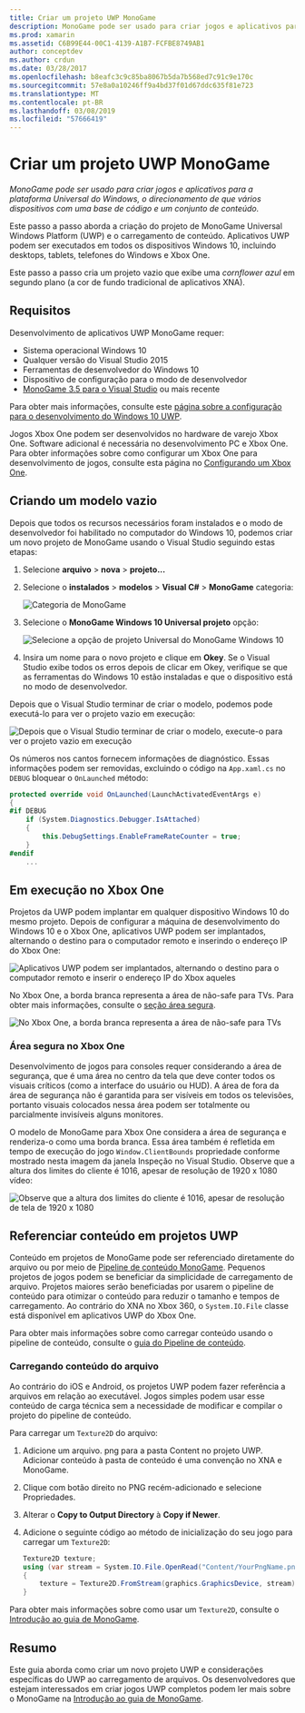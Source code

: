 ```yaml
---
title: Criar um projeto UWP MonoGame
description: MonoGame pode ser usado para criar jogos e aplicativos para a plataforma Universal do Windows, o direcionamento de que vários dispositivos com uma base de código e um conjunto de conteúdo.
ms.prod: xamarin
ms.assetid: C6B99E44-00C1-4139-A1B7-FCFBE8749AB1
author: conceptdev
ms.author: crdun
ms.date: 03/28/2017
ms.openlocfilehash: b8eafc3c9c85ba8067b5da7b568ed7c91c9e170c
ms.sourcegitcommit: 57e8a0a10246ff9a4bd37f01d67ddc635f81e723
ms.translationtype: MT
ms.contentlocale: pt-BR
ms.lasthandoff: 03/08/2019
ms.locfileid: "57666419"
---
```

# <a name="creating-a-monogame-uwp-project"></a>Criar um projeto UWP MonoGame

_MonoGame pode ser usado para criar jogos e aplicativos para a plataforma Universal do Windows, o direcionamento de que vários dispositivos com uma base de código e um conjunto de conteúdo._

Este passo a passo aborda a criação do projeto de MonoGame Universal Windows Platform (UWP) e o carregamento de conteúdo. Aplicativos UWP podem ser executados em todos os dispositivos Windows 10, incluindo desktops, tablets, telefones do Windows e Xbox One.

Este passo a passo cria um projeto vazio que exibe uma *cornflower azul* em segundo plano (a cor de fundo tradicional de aplicativos XNA).

## <a name="requirements"></a>Requisitos

Desenvolvimento de aplicativos UWP MonoGame requer:

- Sistema operacional Windows 10
- Qualquer versão do Visual Studio 2015
- Ferramentas de desenvolvedor do Windows 10
- Dispositivo de configuração para o modo de desenvolvedor
- [MonoGame 3.5 para o Visual Studio](http://www.monogame.net/2016/03/17/monogame-3-5/) ou mais recente

Para obter mais informações, consulte este [página sobre a configuração para o desenvolvimento do Windows 10 UWP](https://msdn.microsoft.com/windows/uwp/get-started/get-set-up).

Jogos Xbox One podem ser desenvolvidos no hardware de varejo Xbox One. Software adicional é necessária no desenvolvimento PC e Xbox One. Para obter informações sobre como configurar um Xbox One para desenvolvimento de jogos, consulte esta página no [Configurando um Xbox One](https://msdn.microsoft.com/windows/uwp/xbox-apps/index).

## <a name="creating-an-empty-template"></a>Criando um modelo vazio

Depois que todos os recursos necessários foram instalados e o modo de desenvolvedor foi habilitado no computador do Windows 10, podemos criar um novo projeto de MonoGame usando o Visual Studio seguindo estas etapas:

1. Selecione **arquivo** > **nova** > **projeto...**
1. Selecione o **instalados** > **modelos** > **Visual C#**   >  **MonoGame** categoria:

    ![](uwp-images/image1.png "Categoria de MonoGame")

1. Selecione o **MonoGame Windows 10 Universal projeto** opção:

    ![](uwp-images/image2.png "Selecione a opção de projeto Universal do MonoGame Windows 10")

1. Insira um nome para o novo projeto e clique em **Okey**.
Se o Visual Studio exibe todos os erros depois de clicar em Okey, verifique se que as ferramentas do Windows 10 estão instaladas e que o dispositivo está no modo de desenvolvedor.

Depois que o Visual Studio terminar de criar o modelo, podemos pode executá-lo para ver o projeto vazio em execução:

![](uwp-images/image3.png "Depois que o Visual Studio terminar de criar o modelo, execute-o para ver o projeto vazio em execução")

Os números nos cantos fornecem informações de diagnóstico. Essas informações podem ser removidas, excluindo o código na `App.xaml.cs` no `DEBUG` bloquear o `OnLaunched` método:


```csharp
protected override void OnLaunched(LaunchActivatedEventArgs e)
{
#if DEBUG
    if (System.Diagnostics.Debugger.IsAttached)
    {
        this.DebugSettings.EnableFrameRateCounter = true;
    }
#endif
    ...
```

## <a name="running-on-xbox-one"></a>Em execução no Xbox One

Projetos da UWP podem implantar em qualquer dispositivo Windows 10 do mesmo projeto. Depois de configurar a máquina de desenvolvimento do Windows 10 e o Xbox One, aplicativos UWP podem ser implantados, alternando o destino para o computador remoto e inserindo o endereço IP do Xbox One:

![](uwp-images/remote.png "Aplicativos UWP podem ser implantados, alternando o destino para o computador remoto e inserir o endereço IP do Xbox aqueles")

No Xbox One, a borda branca representa a área de não-safe para TVs. Para obter mais informações, consulte o [seção área segura](#safe-area-on-xbox-one).

![](uwp-images/safearea.png "No Xbox One, a borda branca representa a área de não-safe para TVs")

### <a name="safe-area-on-xbox-one"></a>Área segura no Xbox One

Desenvolvimento de jogos para consoles requer considerando a área de segurança, que é uma área no centro da tela que deve conter todos os visuais críticos (como a interface do usuário ou HUD). A área de fora da área de segurança não é garantida para ser visíveis em todos os televisões, portanto visuais colocados nessa área podem ser totalmente ou parcialmente invisíveis alguns monitores.

O modelo de MonoGame para Xbox One considera a área de segurança e renderiza-o como uma borda branca. Essa área também é refletida em tempo de execução do jogo `Window.ClientBounds` propriedade conforme mostrado nesta imagem da janela Inspeção no Visual Studio. Observe que a altura dos limites do cliente é 1016, apesar de resolução de 1920 x 1080 vídeo:

![](uwp-images/clientbounds.png "Observe que a altura dos limites do cliente é 1016, apesar de resolução de tela de 1920 x 1080")

## <a name="referencing-content-in-uwp-projects"></a>Referenciar conteúdo em projetos UWP

Conteúdo em projetos de MonoGame pode ser referenciado diretamente do arquivo ou por meio de [Pipeline de conteúdo MonoGame](~/graphics-games/cocossharp/content-pipeline/index.md). Pequenos projetos de jogos podem se beneficiar da simplicidade de carregamento de arquivo. Projetos maiores serão beneficiadas por usarem o pipeline de conteúdo para otimizar o conteúdo para reduzir o tamanho e tempos de carregamento. Ao contrário do XNA no Xbox 360, o `System.IO.File` classe está disponível em aplicativos UWP do Xbox One.

Para obter mais informações sobre como carregar conteúdo usando o pipeline de conteúdo, consulte o [guia do Pipeline de conteúdo](~/graphics-games/cocossharp/content-pipeline/index.md).

### <a name="loading-content-from-file"></a>Carregando conteúdo do arquivo

Ao contrário do iOS e Android, os projetos UWP podem fazer referência a arquivos em relação ao executável. Jogos simples podem usar esse conteúdo de carga técnica sem a necessidade de modificar e compilar o projeto do pipeline de conteúdo.

Para carregar um `Texture2D` do arquivo:

1. Adicione um arquivo. png para a pasta Content no projeto UWP. Adicionar conteúdo à pasta de conteúdo é uma convenção no XNA e MonoGame.
1. Clique com botão direito no PNG recém-adicionado e selecione Propriedades.
1. Alterar o **Copy to Output Directory** à **Copy if Newer**.
1. Adicione o seguinte código ao método de inicialização do seu jogo para carregar um `Texture2D`:

    ```csharp
    Texture2D texture;
    using (var stream = System.IO.File.OpenRead("Content/YourPngName.png"))
    {
        texture = Texture2D.FromStream(graphics.GraphicsDevice, stream);
    }
    ```

Para obter mais informações sobre como usar um `Texture2D`, consulte o [Introdução ao guia de MonoGame](~/graphics-games/monogame/introduction/index.md).

## <a name="summary"></a>Resumo

Este guia aborda como criar um novo projeto UWP e considerações específicas do UWP ao carregamento de arquivos. Os desenvolvedores que estejam interessados em criar jogos UWP completos podem ler mais sobre o MonoGame na [Introdução ao guia de MonoGame](~/graphics-games/monogame/introduction/index.md).
